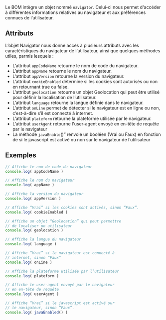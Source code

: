 Le BOM intègre un objet nommé ```navigator```. Celui-ci nous permet d'accéder à différentes informations relatives au navigateur et aux préférences connues de l’utilisateur.

## Attributs

L’objet Navigator nous donne accès à plusieurs attributs avec les caractéristiques du navigateur de l’utilisateur, ainsi que quelques méthodes utiles, parmis lesquels :

- L’attribut ```appCodeName``` retourne le nom de code du navigateur.
- L’attribut ```appName``` retourne le nom du navigateur.
- L’attribut ```appVersion``` retourne la version du navigateur.
- L’attribut ```cookieEnabled``` détermine si les cookies sont autorisés ou non en retournant true ou false.
- L’attribut ```geolocation``` retourne un objet Geolocation qui peut être utilisé pour définir la localisation de l’utilisateur.
- L’attribut ```language``` retourne la langue définie dans le navigateur.
- L’attribut ```onLine``` permet de détecter si le navigateur est en ligne ou non, c’est-à-dire s’il est connecté à internet.
- L’attribut ```plateform``` retourne la plateforme utilisée par le navigateur.
- L’attribut ```userAgent``` retourne l'user-agent envoyé en en-tête de requête par le navigateur
- La méthode ```javaEnable```()” renvoie un booléen (Vrai ou Faux) en fonction de si le javascript est activé ou non sur le navigateur de l’utilisateur

## Exemples

```js
// Affiche le nom de code du navigateur
console.log( appCodeName )

// Affiche le nom du navigateur
console.log( appName )

// Affiche la version du navigateur
console.log( appVersion )

// Affiche “Vrai” si les cookies sont activés, sinon “Faux”.
console.log( cookieEnabled )

// Affiche un objet “Geolocation” qui peut permettre
// de localiser un utilisateur
console.log( geolocation )

// Affiche la langue du navigateur
console.log( language )

// Affiche “Vrai” si le navigateur est connecté à
// internet, sinon “Faux”
console.log( onLine )

// Affiche la plateforme utilisée par l’utilisateur
console.log( plateform )

// Affiche le user-agent envoyé par le navigateur
// en en-tête de requête
console.log( userAgent )

// Affiche “Vrai” si le javascript est activé sur
// le navigateur, sinon “Faux”.
console.log( javaEnabled() )
```